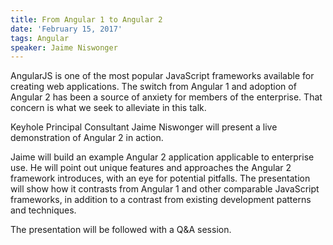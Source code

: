 ```yaml
---
title: From Angular 1 to Angular 2
date: 'February 15, 2017'
tags: Angular
speaker: Jaime Niswonger
---
```




AngularJS is one of the most popular JavaScript frameworks available for creating web applications. The switch from Angular 1 and adoption of Angular 2 has been a source of anxiety for members of the enterprise. That concern is what we seek to alleviate in this talk.

Keyhole Principal Consultant Jaime Niswonger will present a live demonstration of Angular 2 in action.

Jaime will build an example Angular 2 application applicable to enterprise use. He will point out unique features and approaches the Angular 2 framework introduces, with an eye for potential pitfalls. The presentation will show how it contrasts from Angular 1 and other comparable JavaScript frameworks, in addition to a contrast from existing development patterns and techniques.

The presentation will be followed with a Q&A session.


